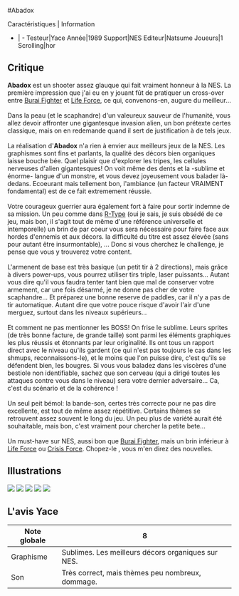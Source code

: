 #Abadox

Caractéristiques | Information
- | -
Testeur|Yace
Année|1989
Support|NES
Editeur|Natsume
Joueurs|1
Scrolling|hor

## Critique
<b>Abadox</b> est un shooter assez glauque qui fait vraiment honneur à la NES. La première impression que j'ai eu en y jouant fût de pratiquer un cross-over entre <a href="index.php?page=fiche&id=807">Burai Fighter</a> et <a href="index.php?page=fiche&id=730">Life Force</a>, ce qui, convenons-en, augure du meilleur...<br/><br/>Dans la peau (et le scaphandre) d'un valeureux sauveur de l'humanité, vous allez devoir affronter une gigantesque invasion alien, un bon prétexte certes classique, mais on en redemande quand il sert de justification à de tels jeux.<br/><br/>La réalisation d'<b>Abadox</b> n'a rien à envier aux meilleurs jeux de la NES. Les graphismes sont fins et parlants, la qualité des décors bien organiques laisse bouche bée. Quel plaisir que d'explorer les tripes, les cellules nerveuses d'alien gigantesques! On voit même des dents et la -sublime et énorme- langue d'un monstre, et vous devez joyeusement vous balader là-dedans. Ecoeurant mais tellement bon, l'ambiance (un facteur VRAIMENT<br/>fondamental) est de ce fait extremement réussie.<br/><br/>Votre courageux guerrier aura également fort à faire pour sortir indemne de sa mission. Un peu comme dans <a href="index.php?page=fiche&id=17">R-Type</a> (oui je sais, je suis obsédé de ce jeu, mais bon, il s'agit tout de même d'une référence universelle et intemporelle) un brin de par coeur vous sera nécessaire pour faire face aux hordes d'ennemis et aux décors. la difficulté du titre est assez élevée (sans pour autant être insurmontable), ... Donc si vous cherchez le challenge, je pense que vous y trouverez votre content.<br/><br/>L'armenent de base est très basique (un petit tir à 2 directions), mais grâce à divers power-ups, vous pourrez utiliser tirs triple, laser puissants... Autant vous dire qu'il vous faudra tenter tant bien que mal de conserver votre armement, car une fois désarmé, je ne donne pas cher de votre scaphandre... Et préparez une bonne reserve de paddles, car il n'y a pas de tir automatique. Autant dire que votre pouce risque d'avoir l'air d'une merguez, surtout dans les niveaux supérieurs...<br/><br/>Et comment ne pas mentionner les BOSS! On frise le sublime. Leurs sprites (de très bonne facture, de grande taille) sont parmi les éléments graphiques les plus réussis et étonnants par leur originalité. Ils ont tous un rapport direct avec le niveau qu'ils gardent (ce qui n'est pas toujours le cas dans les shmups, reconnaissons-le), et le moins que l'on puisse dire, c'est qu'ils se défendent bien, les bougres. Si vous vous baladez dans les viscères d'une bestiole non identifiable, sachez que son cerveau (qui a dirigé toutes les attaques contre vous dans le niveau) sera votre dernier adversaire... Ca, c'est du scénario et de la cohérence !<br/><br/>Un seul peit bémol: la bande-son, certes très correcte pour ne pas dire excellente, est tout de même assez répétitive. Certains thèmes se retrouvent assez souvent le long du jeu. Un peu plus de variété aurait été souhaitable, mais bon, c'est vraiment pour chercher la petite bete...<br/><br/>Un must-have sur NES, aussi bon que <a href="index.php?page=fiche&id=807">Burai Fighter</a>, mais un brin inférieur à <a href="index.php?page=fiche&id=730">Life Force</a> ou <a href="index.php?page=fiche&id=804">Crisis Force</a>. Chopez-le , vous m'en direz des nouvelles.

## Illustrations
![](http://www.shmup.com/images/thumbs/img_fiche_1_831.gif)
![](http://www.shmup.com/images/thumbs/img_fiche_2_831.gif)
![](http://www.shmup.com/images/thumbs/img_fiche_3_831.gif)
![](http://www.shmup.com/images/thumbs/img_fiche_4_831.gif)
![](http://www.shmup.com/images/thumbs/img_fiche_5_831.gif)

## L'avis Yace
Note globale|8
-|-
Graphisme|Sublimes. Les meilleurs décors organiques sur NES.
Son|Très correct, mais thèmes peu nombreux, dommage.
